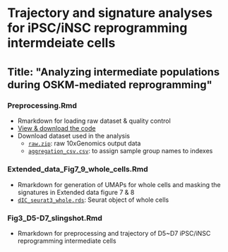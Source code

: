 # Trajectory and signature analyses for iPSC/iNSC reprogramming intermdeiate cells<br><br><sub>Title: "Analyzing intermediate populations during OSKM-mediated reprogramming"</sub>


### Preprocessing.Rmd
* Rmarkdown for loading raw dataset & quality control
* [View & download the code](https://github.com/jeongminha90/scRNAseq/blob/main/Preprocessing.Rmd)
* Download dataset used in the analysis
  * [`raw.zip`](https://figshare.com/s/ecf794cfe2776980f4de): raw 10xGenomics output data
  * [`aggregation_csv.csv`](https://github.com/jeongminha90/scRNAseq/blob/main/aggregation_csv.csv): to assign sample group names to indexes


### Extended_data_Fig7_9_whole_cells.Rmd
* Rmarkdown for generation of UMAPs for whole cells and masking the signatures in Extended data figure 7 & 8
* [`dIC_seurat3_whole.rds`](https://figshare.com/s/d083a7d6649a6e83f875): Seurat object of whole cells

### Fig3_D5-D7_slingshot.Rmd
* Rmarkdown for preprocessing and trajectory of D5~D7 iPSC/iNSC reprogramming intermediate cells


